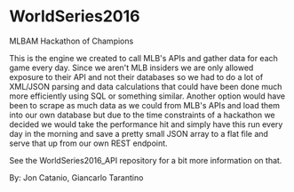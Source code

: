 # WorldSeries2016
MLBAM Hackathon of Champions

This is the engine we created to call MLB's APIs and gather data for each game
every day. Since we aren't MLB insiders we are only allowed exposure to their
API and not their databases so we had to do a lot of XML/JSON parsing and data
calculations that could have been done much more efficiently using SQL or
something similar. Another option would have been to scrape as much data
as we could from MLB's APIs and load them into our own database but due to the
time constraints of a hackathon we decided we would take the performance hit
and simply have this run every day in the morning and save a pretty small
JSON array to a flat file and serve that up from our own REST endpoint.

See the WorldSeries2016_API repository for a bit more information on that.

By: Jon Catanio, Giancarlo Tarantino
